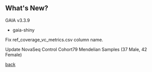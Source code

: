 ## What's New?

GAIA v3.3.9

* gaia-shiny

Fix ref_coverage_vc_metrics.csv column name.

Update NovaSeq Control Cohort79 Mendelian Samples (37 Male, 42 Female)

[back](./)

